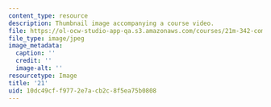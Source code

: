 ```yaml
---
content_type: resource
description: Thumbnail image accompanying a course video.
file: https://ol-ocw-studio-app-qa.s3.amazonaws.com/courses/21m-342-composing-for-jazz-orchestra-fall-2008/10dc49cff9772e7acb2c8f5ea75b0808_21.jpg
file_type: image/jpeg
image_metadata:
  caption: ''
  credit: ''
  image-alt: ''
resourcetype: Image
title: '21'
uid: 10dc49cf-f977-2e7a-cb2c-8f5ea75b0808
---
```

